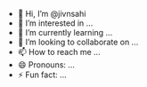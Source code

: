 - 👋 Hi, I’m @jivnsahi
- 👀 I’m interested in ...
- 🌱 I’m currently learning ...
- 💞️ I’m looking to collaborate on ...
- 📫 How to reach me ...
- 😄 Pronouns: ...
- ⚡ Fun fact: ...

<!---
jivnsahi/jivnsahi is a ✨ special ✨ repository because its `README.md` (this file) appears on your GitHub profile.
You can click the Preview link to take a look at your changes.
--->
